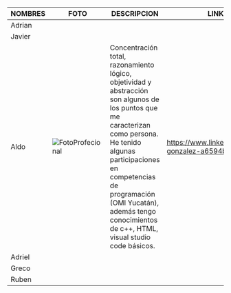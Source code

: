 |                 NOMBRES                |                     FOTO                   |              DESCRIPCION                   |       LINKEDIN                   |
|----------------------------------------|--------------------------------------------|--------------------------------------------|----------------------------------|
|  Adrian                                |                                            |                                            |                                  |
|  Javier                                |                                            |                                            |                                  |
|  Aldo                                  | ![FotoProfecional](https://github.com/Javier-de-Jesus-Ortiz-Miss/Proyecto-FIS/assets/142291158/1278ef02-ce3f-46d2-88ca-4fe6e5ca6d19)|Concentración total, razonamiento lógico, objetividad y abstracción son algunos de los puntos que me caracterizan como persona. He tenido algunas participaciones en competencias de programación (OMI Yucatán), además tengo conocimientos de c++, HTML, visual studio code básicos.|https://www.linkedin.com/in/aldar-gonzalez-a6594b217/|
|  Adriel                                |                                            |                                            |                                  |
|  Greco                                 |                                            |                                            |                                  |
|  Ruben                                 |                                            |                                            |                                  |



